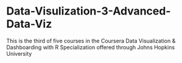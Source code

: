 # Data-Visulization-3-Advanced-Data-Viz
This is the third of five courses in the Coursera Data Visualization &amp; Dashboarding with R Specialization offered through Johns Hopkins University
